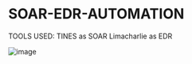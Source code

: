 # SOAR-EDR-AUTOMATION

TOOLS USED:
TINES as SOAR
Limacharlie as EDR


![image](https://github.com/user-attachments/assets/a3aeb4f1-a9e0-4f7f-9ea6-7ecc9d393775)
